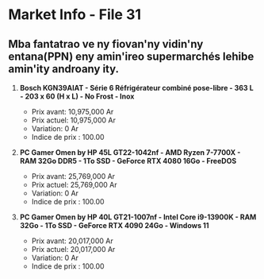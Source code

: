 # Market Info - File 31

## Mba fantatrao ve ny fiovan'ny vidin'ny entana(PPN) eny amin'ireo supermarchés lehibe amin'ity androany ity.

1. **Bosch KGN39AIAT - Série 6 Réfrigérateur combiné pose-libre - 363 L - 203 x 60 (H x L) - No Frost - Inox**
   - Prix avant: 10,975,000 Ar
   - Prix actuel: 10,975,000 Ar
   - Variation: 0 Ar
   - Indice de prix : 100.00

2. **PC Gamer Omen by HP 45L GT22-1042nf - AMD Ryzen 7-7700X - RAM 32Go DDR5 - 1To SSD - GeForce RTX 4080 16Go - FreeDOS**
   - Prix avant: 25,769,000 Ar
   - Prix actuel: 25,769,000 Ar
   - Variation: 0 Ar
   - Indice de prix : 100.00

3. **PC Gamer Omen by HP 40L GT21-1007nf - Intel Core i9-13900K - RAM 32Go - 1To SSD - GeForce RTX 4090 24Go - Windows 11**
   - Prix avant: 20,017,000 Ar
   - Prix actuel: 20,017,000 Ar
   - Variation: 0 Ar
   - Indice de prix : 100.00

